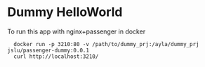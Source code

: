 # Dummy HelloWorld

To run this app with nginx+passenger in docker

```
  docker run -p 3210:80 -v /path/to/dummy_prj:/ayla/dummy_prj jslu/passenger-dummy:0.0.1
  curl http://localhost:3210/
```
